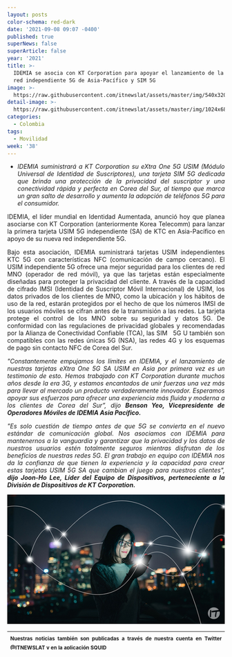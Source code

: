```yaml
---
layout: posts
color-schema: red-dark
date: '2021-09-08 09:07 -0400'
published: true
superNews: false
superArticle: false
year: '2021'
title: >-
  IDEMIA se asocia con KT Corporation para apoyar el lanzamiento de la primera
  red independiente 5G de Asia-Pacífico y SIM 5G
image: >-
  https://raw.githubusercontent.com/itnewslat/assets/master/img/540x320/Conexion-5G-p.jpg
detail-image: >-
  https://raw.githubusercontent.com/itnewslat/assets/master/img/1024x680/Conexion-5G-g.jpg
categories:
  - Colombia
tags:
  - Movilidad
week: '38'
---
```

<ul style="list-style-type: disc; text-align: justify;">
	<li><em>IDEMIA suministrará a KT Corporation su eXtra One 5G USIM (Módulo Universal de Identidad de Suscriptores), una tarjeta SIM 5G dedicada que brinda una protección de la privacidad del suscriptor y una conectividad rápida y perfecta en Corea del Sur, al tiempo que marca un gran salto de desarrollo y aumenta la adopción de teléfonos 5G para el consumidor.</em></li>
</ul>
<p style="text-align: justify;">IDEMIA, el líder mundial en Identidad Aumentada, anunció hoy que planea asociarse con KT Corporation (anteriormente Korea Telecomm) para lanzar la primera tarjeta USIM 5G independiente (SA) de KTC en Asia-Pacífico en apoyo de su nueva red independiente 5G.</p>
<p style="text-align: justify;">Bajo esta asociación, IDEMIA suministrará tarjetas USIM independientes KTC 5G con características NFC (comunicación de campo cercano). El USIM independiente 5G ofrece una mejor seguridad para los clientes de red MNO (operador de red móvil), ya que las tarjetas están especialmente diseñadas para proteger la privacidad del cliente. A través de la capacidad de cifrado IMSI (Identidad de Suscriptor Móvil Internacional) de USIM, los datos privados de los clientes de MNO, como la ubicación y los hábitos de uso de la red, estarán protegidos por el hecho de que los números IMSI de los usuarios móviles se cifran antes de la transmisión a las redes. La tarjeta protege el control de los MNO sobre su seguridad y datos 5G. De conformidad con las regulaciones de privacidad globales y recomendadas por la Alianza de Conectividad Confiable (TCA), las SIM   5G U también son compatibles con las redes únicas 5G (NSA), las redes 4G y los esquemas de pago sin contacto NFC de Corea del Sur.</p>
<p style="text-align: justify;"><em>"Constantemente empujamos los límites en IDEMIA, y el lanzamiento de nuestras tarjetas eXtra One 5G SA USIM en Asia por primera vez es un testimonio de esto. Hemos trabajado con KT Corporation durante muchos años desde la era 3G, y estamos encantados de unir fuerzas una vez más para llevar al mercado un producto verdaderamente innovador. Esperamos apoyar sus esfuerzos para ofrecer una experiencia más fluida y moderna a los clientes de Corea del Sur”, dijo <strong>Benson Yeo, Vicepresidente de Operadores Móviles de IDEMIA Asia Pacífico.</strong></em></p>
<p style="text-align: justify;"><em>"Es solo cuestión de tiempo antes de que 5G se convierta en el nuevo estándar de comunicación global. Nos asociamos con IDEMIA para mantenernos a la vanguardia y garantizar que la privacidad y los datos de nuestros usuarios estén totalmente seguros mientras disfrutan de los beneficios de nuestras redes 5G. El gran trabajo en equipo con IDEMIA nos da la confianza de que tienen la experiencia y la capacidad para crear estas tarjetas USIM 5G SA que cambian el juego para nuestros clientes",<strong> dijo Joon-Ho Lee, Líder del Equipo de Dispositivos, perteneciente a la División de Dispositivos de KT Corporation.</strong></em></p>

![](https://raw.githubusercontent.com/itnewslat/assets/master/img/540x320/Conexion-5G-p.jpg)

<table style="height: 42px;" width="569">
<tbody>
<tr>
<td style="text-align: justify;"><sub><strong>Nuestras noticias también son publicadas a través de nuestra cuenta en Twitter <a href="https://twitter.com/itnewslat?lang=es">@ITNEWSLAT</a> y en la aplicación <a href="https://squidapp.co/en/">SQUID</a></strong></sub></td>
</tr>
</tbody>
</table>
